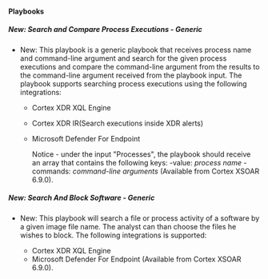 
#### Playbooks

##### New: Search and Compare Process Executions - Generic

- New: This playbook is a generic playbook that receives process name and command-line argument and search for the given process executions and compare the command-line argument from the results to the command-line argument received from the playbook input. The playbook supports searching process executions using the following integrations:

  - Cortex XDR XQL Engine
  - Cortex XDR IR(Search executions inside XDR alerts)
  - Microsoft Defender For Endpoint

    Notice - under the input "Processes", the playbook should receive an array that contains the following keys: 
    -value: *process name*
    -commands: *command-line arguments* (Available from Cortex XSOAR 6.9.0).
##### New: Search And Block Software - Generic

- New: This playbook will search a  file or process activity of a software by a given image file name. The analyst can than choose the files he wishes to block.
The following integrations is supported:

  - Cortex XDR XQL Engine 
  - Microsoft Defender For Endpoint (Available from Cortex XSOAR 6.9.0).
